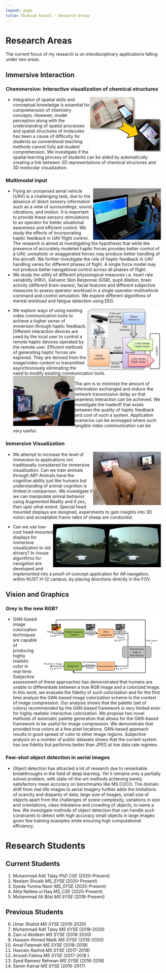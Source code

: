 ```yaml
---
layout: page
title: Shahzad Rasool - Research Group
---
```

# Research Areas

The current focus of my research is on interdisciplinary applications falling under two areas.

## Immersive Interaction  
### Chemmersive: Interactive visualization of chemical structures  

   <img align="right" width="230" src="../images/chemmersive.png">  

   * Integration of spatial skills and conceptual knowledge is essential for comprehension of chemistry concepts. However, model perception along with the understanding of spatial processes and spatial structures of molecules has been a cause of difficulty for students as conventional teaching methods cannot fully aid student comprehension. We investigate if the spatial learning process of   students can be aided by automatically creating a link between 2D representations of chemical structures and 3D molecular visualization. 

### Multimodal input  
 
   <img align="right" width="220" src="../images/hapticUAV.png">  

   * Flying an unmanned aerial vehicle (UAV) is a challenging task, due to the absence of direct sensory information such as a view of surroundings, sound, vibrations, and motion. It is important to provide these sensory stimulations to an operator for better situational awareness and efficient control. We study the effects of incorporating haptic feedback in UAV flight control. The research is aimed at investigating the hypothesis that while the presence of accurately modeled haptic forces provides better control of a UAV, unrealistic or exaggerated forces may produce better handling of the aircraft. We further investigate the role of haptic feedback in UAV handling varies for different phases of flight. A single force model may not produce better navigational control across all phases of flight.  
   * We study the utility of different physiological measures i.e. heart rate variability (HRV), Galvanic Skin Response (GSR), pupil dilation, brain activity (different brain waves), facial features and different subjective measures to assess operator workload in a single operator-multivehicle command and control simulation. We explore different algorithms of mental workload and fatigue detection using EEG.  

   <img align="right" width="240" src="../images/tangibleVideoFlow.jpg">  

   * We explore ways of using existing video communication tools to achieve a higher sense of immersion through haptic feedback. Different interaction devices are used by the local user to control a remote haptic devices operated by the remote user. Efficient methods of generating haptic forces are explored. They are derived from the image/video content or transmitted asynchronously eliminating the need to modify existing communication tools.  
     <img align="left" width="200" src="../images/tangibleVideoDemo.png">  
     The aim is to minimize the amount of information exchanged and reduce the network transmission delay so that seamless interaction can be achieved. We investigate the tradeoff that exists between the quality of haptic feedback and cost of such a system. Application scenarios can be envisaged where such tangible video communication can be very useful.  
<p></p>  

### Immersive Visualization   
 
   <img align="right" width="220" src="../images/sheep.png">  

   * We attempt to increase the level of immersion to applications not traditionally considered for immersive visualization. Can we train animals through AR? Animals have the cognitive ability just like humans but understanding of animal cognition is limited in comparison. We investigate if we can manipulate animal behavior using Augmented Reality and if yes, then upto what extent. Special head mounted displays are designed, experiments to gain insights into 3D vision and acceptable frame rates of sheep are conducted.  

   <img align="right" width="350" src="../images/NUSTNav.png">  

   * Can we use low-cost head-mounted displays for immersive visualization to aid drivers? In-house algorithms for navigation are developed and implemented into a proof-of-concept application for AR navigation, within NUST H-12 campus, by placing directions directly in the FOV.  
<p></p>  

## Vision and Graphics  
### Grey is the new RGB?  

   <img align="right" width="400" src="../images/GANCompress.png">  

   * GAN-based image colorization techniques are capable of producing highly realistic color in real-time. Subjective assessment of these approaches has demonstrated that humans are unable to differentiate between a true RGB image and a colorized image. In this work, we evaluate the fidelity of such colorization and for the first time analyze the GAN-based image colorization scheme in the context of image compression. Our analysis shows that the palette (set of colors) recommended by the GAN-based framework is very limited even for highly realistic interactive colorization. We propose two novel methods of automatic palette generation that allows for the GAN-based framework to be useful for image compression. We demonstrate that provided true colors at a few pixel locations, GAN-based approach results in good spread of color to other image regions. Subjective analysis on a number of public datasets shows that the current system has low fidelity but performs better than JPEG at low data rate regimes.  

### Few-shot object detection in aerial images  
   * Object detection has attracted a lot of research due to remarkable breakthroughs in the field of deep learning. Yet it remains only a partially solved problem, with state-of-the-art methods achieving barely satisfactory mean accuracy on benchmarks like MS COCO. The domain shift from real-life images to aerial imagery further adds the limitations of scarcity and disparity of data, large size of images, small size of objects apart from the challenges of scene complexity, variations in size and orientations, class imbalance and crowding of objects, to name a few. We investigate methods of object detection that can handle such constraints to detect with high accuracy small objects in large images given few training examples while ensuring high computational efficiency.

# Research Students
## Current Students
  1. Muhammad Adil Talay _PhD CSE_ (2020-Present)
  2. Neelam Shoaib _MS_SYSE_ (2020-Present)
  3. Syeda Yumna Nasir _MS_SYSE_ (2020-Present)
  4. Attia Nafees ul Haq _MS_CSE_ (2020-Present)
  5. Muhammad Ali Bilal	_MS SYSE_ (2018-Present)
  
## Previous Students
  6. Umar Shahid _MS SYSE_ (2019-2020)
  7. Muhammad Adil Talay _MS SYSE_ (2018-2020)
  8. Zain ul Abideen _MS SYSE_ (2018-2020)
  9. Hassam Ahmed Malik	_MS SYSE_ (2018-2020)
  10. Amal Fatemah _MS SYSE_ (2018-2019)
  11. Hasnain Rashid _MS SYSE_ (2017-2019)
  12. Aroosh Fatima _MS SYSE_ (2017-2018 )
  13. Syed Rameez Rehman _MS SYSE_ (2016-2018)
  14. Samin Kainat _MS SYSE_ (2016-2017)
